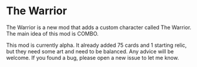 # The Warrior
The Warrior is a new mod that adds a custom character called The Warrior. The main idea of this mod is COMBO.

This mod is currently alpha. It already added 75 cards and 1 starting relic, but they need some art and need to be balanced. Any advice will be welcome. If you found a bug, please open a new issue to let me know.
